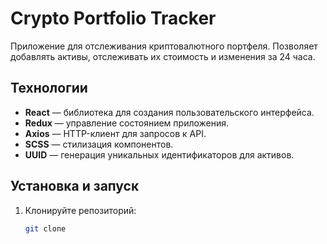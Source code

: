 # Crypto Portfolio Tracker

Приложение для отслеживания криптовалютного портфеля. Позволяет добавлять активы, отслеживать их стоимость и изменения за 24 часа.


## Технологии

- **React** — библиотека для создания пользовательского интерфейса.
- **Redux** — управление состоянием приложения.
- **Axios** — HTTP-клиент для запросов к API.
- **SCSS** — стилизация компонентов.
- **UUID** — генерация уникальных идентификаторов для активов.

## Установка и запуск

1. Клонируйте репозиторий:
   ```bash
   git clone 